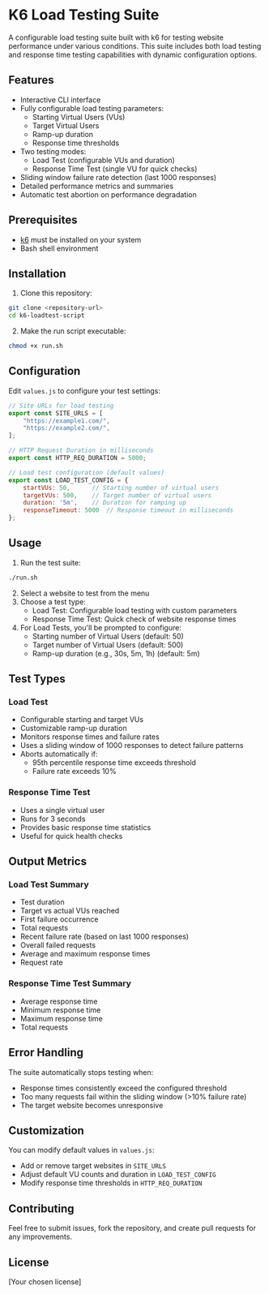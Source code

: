 # K6 Load Testing Suite

A configurable load testing suite built with k6 for testing website performance under various conditions. This suite includes both load testing and response time testing capabilities with dynamic configuration options.

## Features

- Interactive CLI interface
- Fully configurable load testing parameters:
  - Starting Virtual Users (VUs)
  - Target Virtual Users
  - Ramp-up duration
  - Response time thresholds
- Two testing modes:
  - Load Test (configurable VUs and duration)
  - Response Time Test (single VU for quick checks)
- Sliding window failure rate detection (last 1000 responses)
- Detailed performance metrics and summaries
- Automatic test abortion on performance degradation

## Prerequisites

- [k6](https://k6.io/docs/getting-started/installation/) must be installed on your system
- Bash shell environment

## Installation

1. Clone this repository:
```bash
git clone <repository-url>
cd k6-loadtest-script
```

2. Make the run script executable:
```bash
chmod +x run.sh
```

## Configuration

Edit `values.js` to configure your test settings:

```javascript
// Site URLs for load testing
export const SITE_URLS = [
    "https://example1.com/",
    "https://example2.com/",
];

// HTTP Request Duration in milliseconds
export const HTTP_REQ_DURATION = 5000;

// Load test configuration (default values)
export const LOAD_TEST_CONFIG = {
    startVUs: 50,      // Starting number of virtual users
    targetVUs: 500,    // Target number of virtual users
    duration: '5m',    // Duration for ramping up
    responseTimeout: 5000  // Response timeout in milliseconds
};
```

## Usage

1. Run the test suite:
```bash
./run.sh
```

2. Select a website to test from the menu
3. Choose a test type:
   - Load Test: Configurable load testing with custom parameters
   - Response Time Test: Quick check of website response times
4. For Load Tests, you'll be prompted to configure:
   - Starting number of Virtual Users (default: 50)
   - Target number of Virtual Users (default: 500)
   - Ramp-up duration (e.g., 30s, 5m, 1h) (default: 5m)

## Test Types

### Load Test
- Configurable starting and target VUs
- Customizable ramp-up duration
- Monitors response times and failure rates
- Uses a sliding window of 1000 responses to detect failure patterns
- Aborts automatically if:
  - 95th percentile response time exceeds threshold
  - Failure rate exceeds 10%

### Response Time Test
- Uses a single virtual user
- Runs for 3 seconds
- Provides basic response time statistics
- Useful for quick health checks

## Output Metrics

### Load Test Summary
- Test duration
- Target vs actual VUs reached
- First failure occurrence
- Total requests
- Recent failure rate (based on last 1000 responses)
- Overall failed requests
- Average and maximum response times
- Request rate

### Response Time Test Summary
- Average response time
- Minimum response time
- Maximum response time
- Total requests

## Error Handling

The suite automatically stops testing when:
- Response times consistently exceed the configured threshold
- Too many requests fail within the sliding window (>10% failure rate)
- The target website becomes unresponsive

## Customization

You can modify default values in `values.js`:
- Add or remove target websites in `SITE_URLS`
- Adjust default VU counts and duration in `LOAD_TEST_CONFIG`
- Modify response time thresholds in `HTTP_REQ_DURATION`

## Contributing

Feel free to submit issues, fork the repository, and create pull requests for any improvements.

## License

[Your chosen license]

